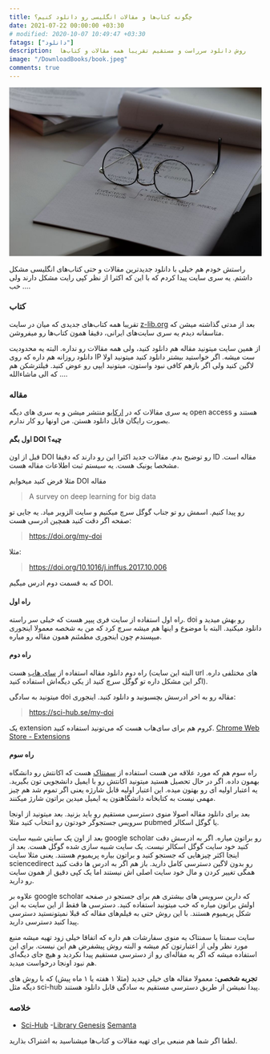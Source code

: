 ```yaml
---
title: چگونه کتاب‌ها و مقالات انگلیسی رو دانلود کنیم؟ 
date: 2021-07-22 00:00:00 +03:30
# modified: 2020-10-07 10:49:47 +03:30
fatags: ["دانلود"]
description:  روش دانلود سرراست و مستقیم تقریبا همه مقالات و کتاب‌ها
image: "/DownloadBooks/book.jpeg"
comments: true
---
```



![](book.jpeg)

راستش خودم هم خیلی با دانلود جدیدترین مقالات و حتی کتاب‌های انگلیسی مشکل داشتم. یه سری سایت پیدا کردم که با این که اکثرا از نظر کپی رایت مشکل دارند ولی خب ....

### کتاب

تقریبا همه کتاب‌های جدیدی که میان در سایت [z-lib.org](https://z-lib.org/) بعد از مدتی گذاشته میشن که متاسفانه دیدم یه سری سایت‌های ایرانی، دقیقا همون کتاب‌ها رو میفروشن.

از همین سایت میتونید مقاله هم دانلود کنید، ولی همه مقالات رو نداره. البته یه محدودیت دانلود روزانه هم داره که روی IP ست میشه. اگر خواستید بیشتر دانلود کنید میتونید اولا لاگین کنید ولی اگر بازهم کافی نبود واستون، میتونید ایپی رو عوض کنید. فیلترشکن هم که الی ماشاءالله ....

### مقاله

یه سری مقالات که در [ارکایو](https://arxiv.org/) منتشر میشن و یه سری های دیگه open access هستند و بصورت رایگان قابل دانلود هستن. من اونها رو کار ندارم.

#### اول بگم DOI چیه؟

قبل از اون DOI رو توضیح بدم. مقالات جدید اکثرا این رو دارند که دقیقا ID مقاله است. مشخصا یونیک هست. یه سیستم ثبت اطلاعات مقاله هست.

مثلا فرض کنید میخوایم DOI مقاله


> A survey on deep learning for big data


رو پیدا کنیم. اسمش رو تو جناب گوگل سرچ میکنیم و سایت الزویر میاد. یه جایی تو صفحه اگر دقت کنید همچین ادرسی هست:


> https://doi.org/my-doi


مثلا:

> https://doi.org/10.1016/j.inffus.2017.10.006


که به قسمت دوم ادرس میگیم DOI.

#### راه اول

راه اول استفاده از سایت فری پیپر هست که خیلی سر راسته. doi رو بهش میدید و دانلود میکنید. البته با موضوع و اینها هم میشه سرچ کرد که من به شخصه معمولا اینجوری میپسندم چون اینجوری مطمئنم همون مقاله رو میاره.

#### راه دوم

راه دوم دانلود مقاله استفاده از [سای هاب](https://sci-hub.se/) هست (البته این سایت url های مختلفی داره. اگر این مشکل داره تو گوگل سرچ کنید از یکی دیگه‌اش استفاده کنید).

میتونید به سادگی doi مقاله رو به اخر ادرسش بچسبونید و دانلود کنید. اینجوری:


> https://sci-hub.se/my-doi

یک extension کروم هم برای سای‌هاب هست که می‌تونید استفاده کنید. 
[Chrome Web Store - Extensions](https://chrome.google.com/webstore/detail/sci-hub-x-now/gmmnidkpkgiohfdoenhpghbilmeeagjj)

#### راه سوم

راه سوم هم که مورد علاقه من هست استفاده از [سمنتاک](https://semanta.ir/) هست که اکانتش رو دانشگاه بهمون داده. اگر در حال تحصیل هستید میتونید اکانتش رو با ایمیل دانشجویی تون بگیرید. یه اعتبار اولیه ای رو بهتون میده. این اعتبار اولیه قابل شارژه یعنی اگر تموم شد هم چیز مهمی نیست به کتابخانه دانشگاهتون یه ایمیل میدین براتون شارژ میکنند.

بعد برای دانلود مقاله اصولا منوی دسترسی مستقیم رو باید بزنید. بعد میتونید از اونجا سرویس جستجوگر خودتون رو انتخاب کنید مثلا pubmed یا گوگل اسکالر.

بعد از اون یک سایتی شبیه سایت google scholar رو براتون میاره. اگر به ادرسش دقت کنید خود سایت گوگل اسکالر نیست. یک سایت شبیه سازی شده گوگل هست. بعد از اینجا اکثر چیزهایی که جستجو کنید و براتون بیاره پریمیوم هستند. یعنی مثلا سایت sciencedirect رو بدون لاگین دسترسی کامل دارید. باز هم اگر به ادرس ها دقت کنید همگی تغییر کردن و مال خود سایت اصلی اش نیستند اما یک کپی دقیق از همون سایت رو دارید.

علاوه بر google scholar که دارین سرویس های بیشتری هم برای جستجو در صفحه اولش براتون میاره که خب میتونید استفاده کنید. دسترسی ها فقط از این سایت به این شکل پریمیوم هستند. با این روش حتی به فیلم‌های مقاله که قبلا نمیتونستید دسترسی پیدا کنید دسترسی دارید.

سایت سمنتا یا سمنتاک یه منوی سفارشات هم داره که اتفاقا خیلی زود تهیه میشه منبع مورد نظر ولی از اعتبارتون کم میشه و البته روش پیشفرض هم این نیست. برای این استفاده میشه که اگر یه مقاله‌ای رو از دسترسی مستقیم پیدا نکردید و هیچ جای دیگه‌ای هم نبود اونجا درخواست میدید.

**تجربه شخصی:** معمولا مقاله های خیلی جدید (مثلا ۱ هفته یا ۱ ماه پیش) که با روش های دیگه مثل sci-hub پیدا نمیشن از طریق دسترسی مستقیم به سادگی قابل دانلود هستند.

### خلاصه
- [Sci-Hub](https://sci-hub.hkvisa.net/)
-[Library Genesis](https://libgen.is/)
[Semanta](https://semanta.ir/)

لطفا اگر شما هم منبعی برای تهیه مقالات و کتاب‌ها میشناسید به اشتراک بذارید.

